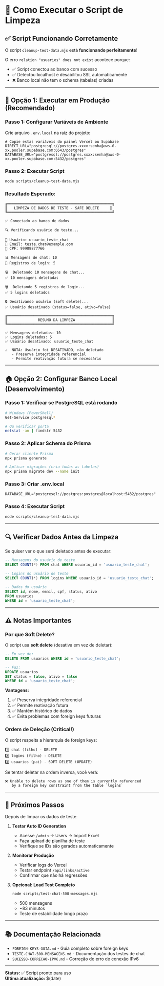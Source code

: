 # 🧹 Como Executar o Script de Limpeza

## ✅ Script Funcionando Corretamente

O script `cleanup-test-data.mjs` está **funcionando perfeitamente**! 

O erro `relation "usuarios" does not exist` acontece porque:
- ✅ Script conectou ao banco com sucesso
- ✅ Detectou localhost e desabilitou SSL automaticamente
- ❌ Banco local não tem o schema (tabelas) criadas

---

## 🎯 Opção 1: Executar em Produção (Recomendado)

### Passo 1: Configurar Variáveis de Ambiente

Crie arquivo `.env.local` na raiz do projeto:

```env
# Copie estas variáveis do painel Vercel ou Supabase
DIRECT_URL="postgresql://postgres.xxxx:senha@aws-0-xx.pooler.supabase.com:6543/postgres"
DATABASE_URL="postgresql://postgres.xxxx:senha@aws-0-xx.pooler.supabase.com:5432/postgres"
```

### Passo 2: Executar Script

```bash
node scripts/cleanup-test-data.mjs
```

### Resultado Esperado:

```
╔════════════════════════════════════════════════╗
║   LIMPEZA DE DADOS DE TESTE - SAFE DELETE     ║
╚════════════════════════════════════════════════╝

✅ Conectado ao banco de dados

🔍 Verificando usuário de teste...

👤 Usuário: usuario_teste_chat
📧 Email: teste.chat@example.com
📱 CPF: 99988877766

📊 Mensagens de chat: 10
📝 Registros de login: 5

🗑️  Deletando 10 mensagens de chat...
✅ 10 mensagens deletadas

🗑️  Deletando 5 registros de login...
✅ 5 logins deletados

🔒 Desativando usuário (soft delete)...
✅ Usuário desativado (status=false, ativo=false)

╔════════════════════════════════════════════════╗
║              RESUMO DA LIMPEZA                 ║
╚════════════════════════════════════════════════╝

✅ Mensagens deletadas: 10
✅ Logins deletados: 5
✅ Usuário desativado: usuario_teste_chat

⚠️  NOTA: Usuário foi DESATIVADO, não deletado
   - Preserva integridade referencial
   - Permite reativação futura se necessário
```

---

## 🏠 Opção 2: Configurar Banco Local (Desenvolvimento)

### Passo 1: Verificar se PostgreSQL está rodando

```bash
# Windows (PowerShell)
Get-Service postgresql*

# Ou verificar porta
netstat -an | findstr 5432
```

### Passo 2: Aplicar Schema do Prisma

```bash
# Gerar cliente Prisma
npx prisma generate

# Aplicar migrações (cria todas as tabelas)
npx prisma migrate dev --name init
```

### Passo 3: Criar .env.local

```env
DATABASE_URL="postgresql://postgres:postgres@localhost:5432/postgres"
```

### Passo 4: Executar Script

```bash
node scripts/cleanup-test-data.mjs
```

---

## 🔍 Verificar Dados Antes da Limpeza

Se quiser ver o que será deletado antes de executar:

```sql
-- Mensagens do usuário de teste
SELECT COUNT(*) FROM chat WHERE usuario_id = 'usuario_teste_chat';

-- Logins do usuário de teste  
SELECT COUNT(*) FROM logins WHERE usuario_id = 'usuario_teste_chat';

-- Dados do usuário
SELECT id, nome, email, cpf, status, ativo 
FROM usuarios 
WHERE id = 'usuario_teste_chat';
```

---

## ⚠️ Notas Importantes

### Por que Soft Delete?

O script usa **soft delete** (desativa em vez de deletar):

```sql
-- Em vez de:
DELETE FROM usuarios WHERE id = 'usuario_teste_chat';

-- Faz:
UPDATE usuarios 
SET status = false, ativo = false 
WHERE id = 'usuario_teste_chat';
```

**Vantagens:**
1. ✅ Preserva integridade referencial
2. ✅ Permite reativação futura
3. ✅ Mantém histórico de dados
4. ✅ Evita problemas com foreign keys futuras

### Ordem de Deleção (Critical!)

O script respeita a hierarquia de foreign keys:

```
1️⃣ chat (filho) - DELETE
2️⃣ logins (filho) - DELETE  
3️⃣ usuarios (pai) - SOFT DELETE (UPDATE)
```

Se tentar deletar na ordem inversa, você verá:
```
❌ Unable to delete rows as one of them is currently referenced 
   by a foreign key constraint from the table `logins`
```

---

## 🚀 Próximos Passos

Depois de limpar os dados de teste:

1. **Testar Auto ID Generation**
   - Acesse `/admin` → Users → Import Excel
   - Faça upload de planilha de teste
   - Verifique se IDs são gerados automaticamente

2. **Monitorar Produção**
   - Verificar logs do Vercel
   - Testar endpoint `/api/links/active`
   - Confirmar que não há regressões

3. **Opcional: Load Test Completo**
   ```bash
   node scripts/test-chat-500-messages.mjs
   ```
   - 500 mensagens
   - ~83 minutos
   - Teste de estabilidade longo prazo

---

## 📚 Documentação Relacionada

- `FOREIGN-KEYS-GUIA.md` - Guia completo sobre foreign keys
- `TESTE-CHAT-500-MENSAGENS.md` - Documentação dos testes de chat
- `SUCESSO-CORRECAO-IPV6.md` - Correção do erro de conexão IPv6

---

**Status:** ✅ Script pronto para uso  
**Última atualização:** $(date)
